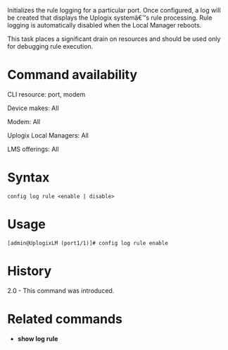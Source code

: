 <!-- 5.4 -->

Initializes the rule logging for a particular port. Once configured, a log will be created that displays the Uplogix systemâ€™s rule processing. Rule logging is automatically disabled when the Local Manager reboots.

This task places a significant drain on resources and should be used only for debugging rule execution.

# Command availability 

CLI resource: port, modem

Device makes: All

Modem: All

Uplogix Local Managers: All

LMS offerings: All

# Syntax 

```
config log rule <enable | disable>
```

# Usage 

```
[admin@UplogixLM (port1/1)]# config log rule enable
```

# History 

2.0 - This command was introduced.

# Related commands 

- **show log rule**
